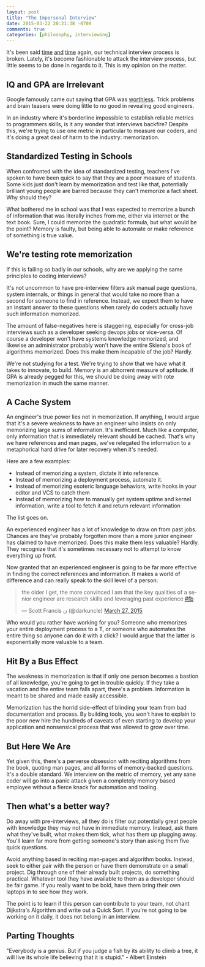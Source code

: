 ```yaml
---
layout: post
title: "The Impersonal Interview"
date: 2015-03-22 20:21:38 -0700
comments: true
categories: [philosophy, interviewing]
---
```


It's been said [time](http://erniemiller.org/2013/09/19/interviews-are-broken/) [and](https://www.linkedin.com/pulse/20140625202040-56760691-your-technical-interview-is-broken) [time](https://medium.com/backchannel/the-way-we-hire-is-all-wrong-3e19e2051f3e) again, our technical interview process is broken. Lately, it's become fashionable to attack the interview process, but little seems to be done in regards to it. This is my opinion on the matter.

<!-- more -->

## IQ and GPA are Irrelevant

Google famously came out saying that GPA was [worthless](http://dailycaller.com/2013/06/20/google-executive-gpa-test-scores-worthless-for-hiring/). Trick problems and brain teasers were doing little to no good in revealing good engineers.

In an industry where it's borderline impossible to establish reliable metrics to programmers skills, is it any wonder that interviews backfire? Despite this, we're trying to use one metric in particular to measure our coders, and it's doing a great deal of harm to the industry: memorization.

## Standardized Testing in Schools

When confronted with the idea of standardized testing, teachers I've spoken to have been quick to say that they are a poor measure of students. Some kids just don't learn by memorization and test like that, potentially brilliant young people are barred because they can't memorize a fact sheet. Why should they?

What bothered me in school was that I was expected to memorize a bunch of information that was literally inches from me, either via internet or the text book. Sure, I could memorize the quadratic formula, but what would be the point? Memory is faulty, but being able to automate or make reference of something is true value.

## We're testing rote memorization

If this is failing so badly in our schools, why are we applying the same principles to coding interviews?

It's not uncommon to have pre-interview filters ask manual page questions, system internals, or things in general that would take no more than a second for someone to find in reference. Instead, we expect them to have an instant answer to these questions when rarely do coders actually have such information memorized.

The amount of false-negatives here is staggering, especially for cross-job interviews such as a developer seeking devops jobs or vice-versa. Of course a developer won't have systems knowledge memorized, and likewise an administrator probably won't have the entire Skiena's book of algorithms memorized. Does this make them incapable of the job? Hardly.

We're not studying for a test. We're trying to show that we have what it takes to innovate, to build. Memory is an abhorrent measure of aptitude. If GPA is already pegged for this, we should be doing away with rote memorization in much the same manner.

## A Cache System

An engineer's true power lies not in memorization. If anything, I would argue that it's a severe weakness to have an engineer who insists on only memorizing large sums of information. It's inefficient. Much like a computer, only information that is immediately relevant should be cached. That's why we have references and man pages, we've relegated the information to a metaphorical hard drive for later recovery when it's needed.

Here are a few examples:

* Instead of memorizing a system, dictate it into reference.
* Instead of memorizing a deployment process, automate it.
* Instead of memorizing esoteric language behaviors, write hooks in your editor and VCS to catch them
* Instead of memorizing how to manually get system uptime and kernel information, write a tool to fetch it and return relevant information

The list goes on.

An experienced engineer has a lot of knowledge to draw on from past jobs. Chances are they've probably forgotten more than a more junior engineer has claimed to have memorized. Does this make them less valuable? Hardly. They recognize that it's sometimes necessary not to attempt to know everything up front.

Now granted that an experienced engineer is going to be far more effective in finding the correct references and information. It makes a world of difference and can really speak to the skill level of a person:

<blockquote class="twitter-tweet" lang="en"><p>the older I get, the more convinced I am that the key qualities of a senior engineer are research skills and leveraging past experience <a href="https://twitter.com/hashtag/fb?src=hash">#fb</a></p>&mdash; Scott Francis ن (@darkuncle) <a href="https://twitter.com/darkuncle/status/581509216893960192">March 27, 2015</a></blockquote>
<script async src="//platform.twitter.com/widgets.js" charset="utf-8"></script>

Who would you rather have working for you? Someone who memorizes your entire deployment process to a T, or someone who automates the entire thing so anyone can do it with a click? I would argue that the latter is exponentially more valuable to a team.

## Hit By a Bus Effect

The weakness in memorization is that if only one person becomes a bastion of all knowledge, you're going to get in trouble quickly. If they take a vacation and the entire team falls apart, there's a problem. Information is meant to be shared and made easily accessible.

Memorization has the horrid side-effect of blinding your team from bad documentation and process. By building tools, you won't have to explain to the poor new hire the hundreds of caveats of even starting to develop your application and nonsensical process that was allowed to grow over time.

## But Here We Are

Yet given this, there's a perverse obsession with reciting algorithms from the book, quoting man pages, and all forms of memory-backed questions. It's a double standard. We interview on the metric of memory, yet any sane coder will go into a panic attack given a completely memory based employee without a fierce knack for automation and tooling.

## Then what's a better way?

Do away with pre-interviews, all they do is filter out potentially great people with knowledge they may not have in immediate memory. Instead, ask them what they've built, what makes them tick, what has them up plugging away. You'll learn far more from getting someone's story than asking them five quick questions.

Avoid anything based in reciting man-pages and algorithm books. Instead, seek to either pair with the person or have them demonstrate on a small project. Dig through one of their already built projects, do something practical. Whatever tool they have available to them as a developer should be fair game. If you really want to be bold, have them bring their own laptops in to see how they work.

The point is to learn if this person can contribute to your team, not chant Dijkstra's Algorithm and write out a Quick Sort. If you're not going to be working on it daily, it does not belong in an interview.

## Parting Thoughts

"Everybody is a genius. But if you judge a fish by its ability to climb a tree, it will live its whole life believing that it is stupid." - Albert Einstein
